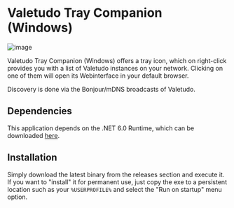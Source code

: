 # Valetudo Tray Companion (Windows)

![image](https://user-images.githubusercontent.com/974410/156892054-01d113e8-17e3-4a6f-b931-3eb2b54756d4.png)

Valetudo Tray Companion (Windows) offers a tray icon, which on right-click provides you with a list of Valetudo instances on your network.
Clicking on one of them will open its Webinterface in your default browser.

Discovery is done via the Bonjour/mDNS broadcasts of Valetudo.

## Dependencies

This application depends on the .NET 6.0 Runtime, which can be downloaded [here](https://dotnet.microsoft.com/en-us/download).

## Installation

Simply download the latest binary from the releases section and execute it.<br/>
If you want to "install" it for permanent use, just copy the exe to a persistent location such as your `%USERPROFILE%` and select the "Run on startup" menu option.

